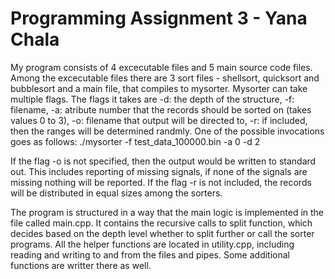 # Programming Assignment 3 - Yana Chala

My program consists of 4 excecutable files and 5 main source code files. Among the excecutable files there are 3 sort files - shellsort, quicksort and bubblesort and a main file, that compiles to mysorter. Mysorter can take multiple flags. The flags it takes are -d: the depth of the structure, -f: filename, -a: atribute number that the records should be sorted on (takes values 0 to 3), -o: filename that output will be directed to, -r: if included, then the ranges will be determined randmly. One of the possible invocations goes as follows: 
./mysorter -f test_data_100000.bin -a 0 -d 2

If the flag -o is not specified, then the output would be written to standard out. This includes reporting of missing signals, if none of the signals are missing nothing will be reported. If the flag -r is not included, the records will be distributed in equal sizes among the sorters. 

The program is structured in a way that the main logic is implemented in the file called main.cpp. It contains the recursive calls to split function, which decides based on the depth level whether to split further or call the sorter programs. All the helper functions are located in utility.cpp, including reading and writing to and from the files and pipes. Some additional functions are writter there as well. 






